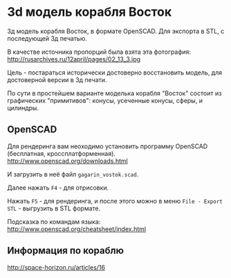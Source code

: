 3d модель корабля Восток
========================

3д модель корабля Восток, в формате OpenSCAD. Для экспорта в STL, 
с последующей 3д печатью.

В качестве источника пропорций была взята эта фотография:
http://rusarchives.ru/12april/pages/02_13_3.jpg

Цель - постараться исторически достоверно восстановить модель, для достоверной
версии в 3д печати.

По сути в простейшем варианте моделька корабля "Восток" 
состоит из графических "примитивов": 
конусы, усеченные конусы, сферы, и цилиндры.


OpenSCAD
--------

Для рендеринга вам неоходимо установить программу OpenSCAD (бесплатная, кроссплатформенная).
http://www.openscad.org/downloads.html

И загрузить в неё файл `gagarin_vostok.scad`.

Далее нажать `F4` - для отрисовки.

Нажать `F5` - для рендеринга, и после этого можно в меню `File - Export STL` - 
выгрузить в STL формате.

Подсказка по командам языка: http://www.openscad.org/cheatsheet/index.html


Информация по кораблю
---------------------

http://space-horizon.ru/articles/16